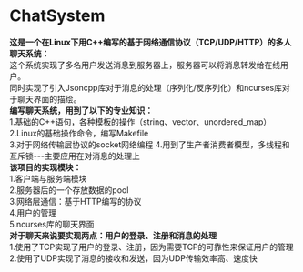 # ChatSystem
  **这是一个在Linux下用C++编写的基于网络通信协议（TCP/UDP/HTTP）的多人聊天系统：**  
    这个系统实现了多名用户发送消息到服务器上，服务器可以将消息转发给在线用户。  
    同时实现了引入Jsoncpp库对于消息的处理（序列化/反序列化）和ncurses库对于聊天界面的描绘。   
    **编写聊天系统，用到了以下的专业知识：**    
    1.基础的C++语句，各种模板的操作（string、vector、unordered_map）  
    2.Linux的基础操作命令，编写Makefile  
    3.对于网络传输层协议的socket网络编程
    4.用到了生产者消费者模型，多线程和互斥锁---主要应用在对消息的处理上  
    **该项目的实现模块：**  
    1.客户端与服务端模块  
    2.服务器后的一个存放数据的pool  
    3.网络层通信：基于HTTP编写的协议  
    4.用户的管理    
    5.ncurses库的聊天界面  
  **对于聊天来说要实现两点：用户的登录、注册和消息的处理**    
  1.使用了TCP实现了用户的登录、注册，因为需要TCP的可靠性来保证用户的管理  
  2.使用了UDP实现了消息的接收和发送，因为UDP传输效率高、速度快
  
